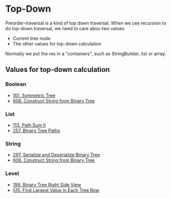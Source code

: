 # Top-Down

Preorder-traversal is a kind of top down traversal. When we use recursion to do top-down traversal, we need to care abou two values

* Current tree node
* The other values for top-down calculation

Normally we put the res in a "containers", such as StringBuilder, list or array.


## Values for top-down calculation

### Boolean
* [101. Symmetric Tree]()
* [606. Construct String from Binary Tree]()

### List
* [113. Path Sum II]()
* [257. Binary Tree Paths]()

### String
* [297. Serialize and Deserialize Binary Tree]()
* [606. Construct String from Binary Tree]()

### Level
* [199. Binary Tree Right Side View]()
* [515. Find Largest Value in Each Tree Row]()

